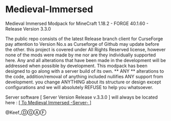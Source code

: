 # Medieval-Immersed
Medieval Immersed Modpack for MineCraft 1.18.2 - FORGE 40.1.60 - Release Version 3.3.0

The public repo consists of the latest Release branch client for CurseForge pay attention to Version No.s as Curseforge of Github may update before the other.
this project is covered under All Rights Reserved license, however none of the mods were made by me nor are they individually supported here. Any and all alterations that have been made in the development will be addressed when possible by development. This modpack has been designed to go along with a server build of its own. ** ANY ** alterations to the code, addition/removal of anything included nullifies ANY support from development. you change ANYTHING about its structure or design except configurations and we will absolutely REFUSE to help you whatsoever.

Server software [ Server Version Release v.3.3.0 ] will always be located here : [[ To Medieval Immersed -Server- ]](https://www.curseforge.com/minecraft/modpacks/medieval-immersed/files/3874556)

@Keef_ⒹⒼⒶⒻ


